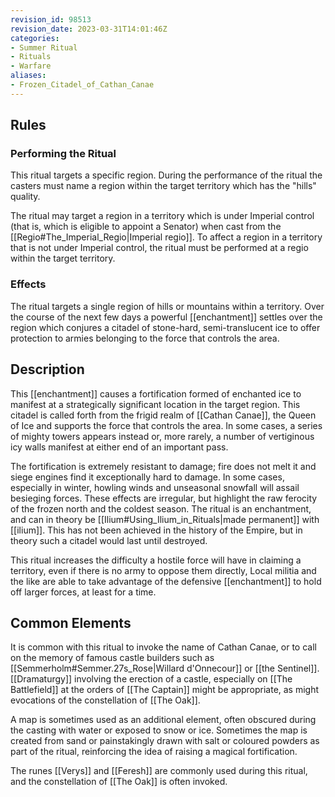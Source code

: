 ```yaml
---
revision_id: 98513
revision_date: 2023-03-31T14:01:46Z
categories:
- Summer Ritual
- Rituals
- Warfare
aliases:
- Frozen_Citadel_of_Cathan_Canae
---
```


## Rules

### Performing the Ritual
  

 

This ritual targets a specific region. During the performance of the ritual the casters must name a region within the target territory which has the "hills" quality.

The ritual may target a region in a territory which is under Imperial control (that is, which is eligible to appoint a Senator) when cast from the [[Regio#The_Imperial_Regio|Imperial regio]]. To affect a region in a territory that is not under Imperial control, the ritual must be performed at a regio within the target territory.



### Effects
The ritual targets a single region of hills or mountains within a territory. Over the course of the next few days a powerful [[enchantment]] settles over the region which conjures a citadel of stone-hard, semi-translucent ice to offer protection to armies belonging to the force that controls the area.





## Description
This [[enchantment]] causes a fortification formed of enchanted ice to manifest at a strategically significant location in the target region. This citadel is called forth from the frigid realm of [[Cathan Canae]], the Queen of Ice and supports the force  that controls the area. In some cases, a series of mighty towers appears instead or, more rarely, a number of vertiginous icy walls manifest at either end of an important pass.

The fortification is extremely resistant to damage; fire does not melt it and siege engines find it exceptionally hard to damage. In some cases, especially in winter, howling winds and unseasonal snowfall will assail besieging forces. These effects are irregular, but highlight the raw ferocity of the frozen north and the coldest season. The ritual is an enchantment, and can in theory be [[Ilium#Using_Ilium_in_Rituals|made permanent]] with [[ilium]]. This has not been achieved in the history of the Empire, but in theory such a citadel would last until destroyed.

This ritual increases the difficulty a hostile force will have in claiming a territory, even if there is no army to oppose them directly, Local militia and the like are able to take advantage of the defensive [[enchantment]] to hold off larger forces, at least for a time.

## Common Elements
It is common with this ritual to invoke the name of Cathan Canae, or to call on the memory of famous castle builders such as [[Semmerholm#Semmer.27s_Rose|Willard d'Onnecour]] or [[the Sentinel]]. [[Dramaturgy]] involving the erection of a castle, especially on [[The Battlefield]] at the orders of [[The Captain]] might be appropriate, as might evocations of the constellation of [[The Oak]].

A map is sometimes used as an additional element, often obscured during the casting with water or exposed to snow or ice. Sometimes the map is created from sand or painstakingly drawn with salt or coloured powders as part of the ritual, reinforcing the idea of raising a magical fortification. 

The runes [[Verys]] and [[Feresh]] are commonly used during this ritual, and the constellation of [[The Oak]] is often invoked.



